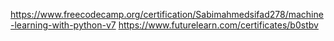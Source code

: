 https://www.freecodecamp.org/certification/Sabimahmedsifad278/machine-learning-with-python-v7
https://www.futurelearn.com/certificates/b0stbv
